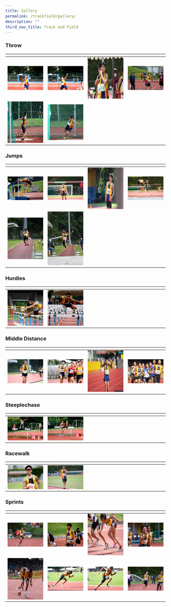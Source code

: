 ```yaml
---
title: Gallery
permalink: /trackfield/gallery/
description: ""
third_nav_title: Track and Field
---
```

<h3>Throw</h3>

<table>
<thead>
  <tr>
    <th style="width:200px"></th>
    <th style="width:200px"></th>
    <th style="width:200px"></th>
		<th style="width:200px"></th>
  </tr>
</thead>
<tbody>
  <tr>
    <td style ="text-align:center"><a href="/images/throw%201.jpeg"> <img src="/images/throw%201.jpeg" style="width:200px"></a></td>
    <td style ="text-align:center"><a href="/images/throw%202.jpeg"> <img src="/images/throw%202.jpeg" style="width:200px"></a></td>
    <td style ="text-align:center"><a href="/images/throw%203.jpeg"> <img src="/images/throw%203.jpeg" style="width:200px; height: 130px"></a></td>
    <td style ="text-align:center"><a href="/images/throw%204.jpeg"> <img src="/images/throw%204.jpeg" style="width:200px"></a></td>
  </tr>
   <tr>
    <td style ="text-align:center"><a href="/images/throw%205.jpeg"> <img src="/images/throw%205.jpeg" style="width:200px; height: 130px"></a></td>
    <td style ="text-align:center"><a href="/images/throw%206.jpeg"> <img src="/images/throw%206.jpeg" style="width:200px"></a></td>
	</tr>
</tbody>
</table>

<h3>Jumps</h3>

<table>
<thead>
  <tr>
    <th style="width:200px"></th>
    <th style="width:200px"></th>
    <th style="width:200px"></th>
		<th style="width:200px"></th>
  </tr>
</thead>
<tbody>
  <tr>
    <td style ="text-align:center"><a href="/images/jumps%201.jpeg"> <img src="/images/jumps%201.jpeg" style="width:200px"></a></td>
    <td style ="text-align:center"><a href="/images/jumps%202.jpeg"> <img src="/images/jumps%202.jpeg" style="width:200px"></a></td>
    <td style ="text-align:center"><a href="/images/jumps%203.jpeg"> <img src="/images/jumps%203.jpeg" style="width:200px; height: 130px"></a></td>
    <td style ="text-align:center"><a href="/images/jumps%204.jpeg"> <img src="/images/jumps%204.jpeg" style="width:200px"></a></td>
  </tr>
   <tr>
    <td style ="text-align:center"><a href="/images/jumps%205-1.jpeg"> <img src="/images/jumps%205-1.jpeg" style="width:200px; height: 130px"></a></td>
    <td style ="text-align:center"><a href="/images/jumps%206.jpeg"> <img src="/images/jumps%206.jpeg" style="width:200px"></a></td>
	</tr>
</tbody>
</table>

<h3>Hurdles</h3>

<table>
<thead>
  <tr>
    <th style="width:200px"></th>
    <th style="width:200px"></th>
    <th style="width:200px"></th>
		<th style="width:200px"></th>
  </tr>
</thead>
<tbody>
  <tr>
    <td style ="text-align:center"><a href="/images/hurdles%201.jpeg"> <img src="/images/hurdles%201.jpeg" style="width:200px"></a></td>
    <td style ="text-align:center"><a href="/images/hurdles%202.jpeg"> <img src="/images/hurdles%202.jpeg" style="width:200px"></a></td>
	</tr>
</tbody>
</table>

<h3>Middle Distance</h3>

<table>
<thead>
  <tr>
    <th style="width:200px"></th>
    <th style="width:200px"></th>
    <th style="width:200px"></th>
		<th style="width:200px"></th>
  </tr>
</thead>
<tbody>
  <tr>
    <td style ="text-align:center"><a href="/images/mid%201.jpeg"> <img src="/images/mid%201.jpeg" style="width:200px"></a></td>
    <td style ="text-align:center"><a href="/images/mid%202.jpeg"> <img src="/images/mid%202.jpeg" style="width:200px"></a></td>
    <td style ="text-align:center"><a href="/images/mid%203.jpeg"> <img src="/images/mid%203.jpeg" style="width:200px; height: 130px"></a></td>
    <td style ="text-align:center"><a href="/images/mid%204.jpeg"> <img src="/images/mid%204.jpeg" style="width:200px"></a></td>
  </tr>
</tbody>
</table>


<h3>Steeplechase</h3>

<table>
<thead>
  <tr>
    <th style="width:200px"></th>
    <th style="width:200px"></th>
    <th style="width:200px"></th>
		<th style="width:200px"></th>
  </tr>
</thead>
<tbody>
  <tr>
    <td style ="text-align:center"><a href="/images/Steeplechase%201.jpeg"> <img src="/images/Steeplechase%201.jpeg" style="width:200px"></a></td>
    <td style ="text-align:center"><a href="/images/Steeplechase%202.jpeg"> <img src="/images/Steeplechase%202.jpeg" style="width:200px"></a></td>
	</tr>
</tbody>
</table>

<h3>Racewalk</h3>

<table>
<thead>
  <tr>
    <th style="width:200px"></th>
    <th style="width:200px"></th>
    <th style="width:200px"></th>
		<th style="width:200px"></th>
  </tr>
</thead>
<tbody>
  <tr>
    <td style ="text-align:center"><a href="/images/Racewalk%201.jpeg"> <img src="/images/Racewalk%201.jpeg" style="width:200px"></a></td>
    <td style ="text-align:center"><a href="/images/Racewalk%202.jpeg"> <img src="/images/Racewalk%202.jpeg" style="width:200px"></a></td>
	</tr>
</tbody>
</table>

<h3>Sprints</h3>

<table>
<thead>
  <tr>
    <th style="width:200px"></th>
    <th style="width:200px"></th>
    <th style="width:200px"></th>
		<th style="width:200px"></th>
  </tr>
</thead>
<tbody>
  <tr>
    <td style ="text-align:center"><a href="/images/sprints%201.jpeg"> <img src="/images/sprints%201.jpeg" style="width:200px"></a></td>
    <td style ="text-align:center"><a href="/images/sprints%202.jpeg"> <img src="/images/sprints%202.jpeg" style="width:200px"></a></td>
    <td style ="text-align:center"><a href="/images/sprints%203.jpeg"> <img src="/images/sprints%203.jpeg" style="width:200px; height: 130px"></a></td>
    <td style ="text-align:center"><a href="/images/sprints%204.jpeg"> <img src="/images/sprints%204.jpeg" style="width:200px"></a></td>
  </tr>
   <tr>
    <td style ="text-align:center"><a href="/images/sprints%205.jpeg"> <img src="/images/sprints%205.jpeg" style="width:200px; height: 130px"></a></td>
    <td style ="text-align:center"><a href="/images/sprints%206.jpeg"> <img src="/images/sprints%206.jpeg" style="width:200px"></a></td>
		 <td style ="text-align:center"><a href="/images/sprints%207.jpeg"> <img src="/images/sprints%207.jpeg" style="width:200px"></a></td>
		 <td style ="text-align:center"><a href="/images/sprints%208.jpeg"> <img src="/images/sprints%208.jpeg" style="width:200px"></a></td>
	</tr>
</tbody>
</table>